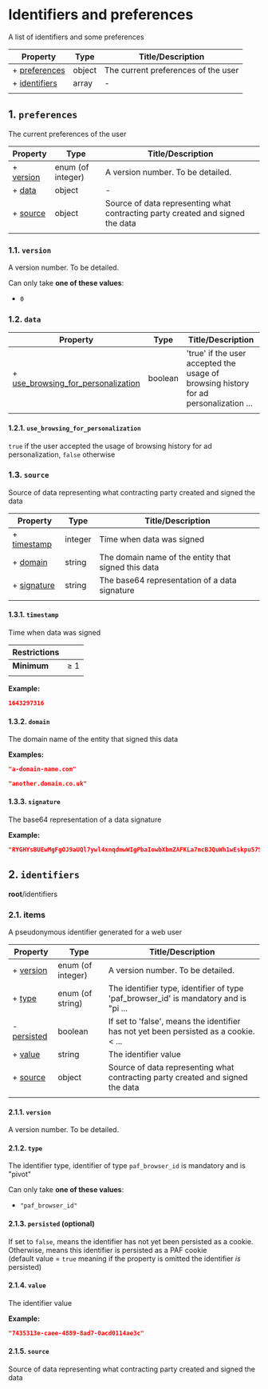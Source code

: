 # Identifiers and preferences

A list of identifiers and some preferences

| Property                       | Type   | Title/Description                   |
| ------------------------------ | ------ | ----------------------------------- |
| + [preferences](#preferences ) | object | The current preferences of the user |
| + [identifiers](#identifiers ) | array  | -                                   |
|                                |        |                                     |

## <a name="preferences"></a>1. `preferences`

The current preferences of the user

| Property                           | Type              | Title/Description                                                              |
| ---------------------------------- | ----------------- | ------------------------------------------------------------------------------ |
| + [version](#preferences_version ) | enum (of integer) | A version number. To be detailed.                                              |
| + [data](#preferences_data )       | object            | -                                                                              |
| + [source](#preferences_source )   | object            | Source of data representing what contracting party created and signed the data |
|                                    |                   |                                                                                |

### <a name="preferences_version"></a>1.1. `version`

A version number. To be detailed.

Can only take **one of these values**:
* `0`

### <a name="preferences_data"></a>1.2. `data`

| Property                                                                                  | Type    | Title/Description                                                                    |
| ----------------------------------------------------------------------------------------- | ------- | ------------------------------------------------------------------------------------ |
| + [use_browsing_for_personalization](#preferences_data_use_browsing_for_personalization ) | boolean | 'true' if the user accepted the usage of browsing history for ad personalization ... |
|                                                                                           |         |                                                                                      |

#### <a name="preferences_data_use_browsing_for_personalization"></a>1.2.1. `use_browsing_for_personalization`

`true` if the user accepted the usage of browsing history for ad personalization, `false` otherwise

### <a name="preferences_source"></a>1.3. `source`

Source of data representing what contracting party created and signed the data

| Property                                      | Type    | Title/Description                                   |
| --------------------------------------------- | ------- | --------------------------------------------------- |
| + [timestamp](#preferences_source_timestamp ) | integer | Time when data was signed                           |
| + [domain](#preferences_source_domain )       | string  | The domain name of the entity that signed this data |
| + [signature](#preferences_source_signature ) | string  | The base64 representation of a data signature       |
|                                               |         |                                                     |

#### <a name="preferences_source_timestamp"></a>1.3.1. `timestamp`

Time when data was signed

| Restrictions |        |
| ------------ | ------ |
| **Minimum**  | &ge; 1 |
|              |        |

**Example:** 

```json
1643297316
```

#### <a name="preferences_source_domain"></a>1.3.2. `domain`

The domain name of the entity that signed this data

**Examples:** 

```json
"a-domain-name.com"
```

```json
"another.domain.co.uk"
```

#### <a name="preferences_source_signature"></a>1.3.3. `signature`

The base64 representation of a data signature

**Example:** 

```json
"RYGHYsBUEwMgFgOJ9aUQl7ywl4xnqdmwWIgPbaIowbXbmZAFKLa7mcBJQuWh1wEskpu57SHn2mmCF6V5+cESgw=="
```

## <a name="identifiers"></a>2. `identifiers`

__root__/identifiers

<!--
| Each item of this array must be       | Description                                        |
| ------------------------------------- | -------------------------------------------------- |
| [identifier.json](#identifiers_items) | A pseudonymous identifier generated for a web user |
|                                       |                                                    |

-->

### <a name="autogenerated_heading_4"></a>2.1. items

A pseudonymous identifier generated for a web user

| Property                                     | Type              | Title/Description                                                                    |
| -------------------------------------------- | ----------------- | ------------------------------------------------------------------------------------ |
| + [version](#identifiers_items_version )     | enum (of integer) | A version number. To be detailed.                                                    |
| + [type](#identifiers_items_type )           | enum (of string)  | The identifier type, identifier of type 'paf_browser_id' is mandatory and is "pi ... |
| - [persisted](#identifiers_items_persisted ) | boolean           | If set to 'false', means the identifier has not yet been persisted as a cookie.< ... |
| + [value](#identifiers_items_value )         | string            | The identifier value                                                                 |
| + [source](#identifiers_items_source )       | object            | Source of data representing what contracting party created and signed the data       |
|                                              |                   |                                                                                      |

#### <a name="identifiers_items_version"></a>2.1.1. `version`

A version number. To be detailed.

#### <a name="identifiers_items_type"></a>2.1.2. `type`

The identifier type, identifier of type `paf_browser_id` is mandatory and is "pivot"

Can only take **one of these values**:
* `"paf_browser_id"`

#### <a name="identifiers_items_persisted"></a>2.1.3. `persisted`      (optional)

If set to `false`, means the identifier has not yet been persisted as a cookie.<br>Otherwise, means this identifier is persisted as a PAF cookie<br>(default value = `true` meaning if the property is omitted the identifier *is* persisted)

#### <a name="identifiers_items_value"></a>2.1.4. `value`

The identifier value

**Example:** 

```json
"7435313e-caee-4889-8ad7-0acd0114ae3c"
```

#### <a name="identifiers_items_source"></a>2.1.5. `source`

Source of data representing what contracting party created and signed the data

